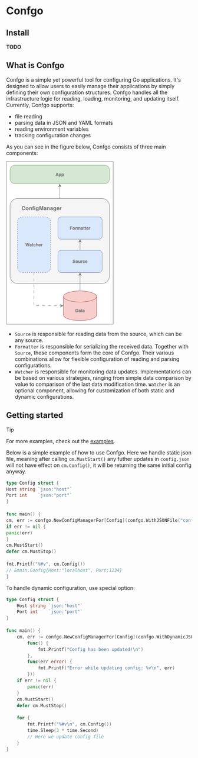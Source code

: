 # Confgo

## Install

**TODO**

## What is Confgo

Confgo is a simple yet powerful tool for configuring Go applications. It's designed to allow users to easily manage
their applications by simply defining their own configuration structures. Confgo handles all the infrastructure logic
for reading, loading, monitoring, and updating itself. Currently, Confgo supports:

- file reading
- parsing data in JSON and YAML formats
- reading environment variables
- tracking configuration changes

As you can see in the figure below, Confgo consists of three main components:

![schema](./assets/schema.png)

- `Source` is responsible for reading data from the source, which can be any source.
- `Formatter` is responsible for serializing the received data. Together with `Source`, these components form the core
  of Confgo. Their various combinations allow for flexible configuration of reading and parsing configurations.
- `Watcher` is responsible for monitoring data updates. Implementations can be based on various strategies, ranging from
  simple data comparison by value to comparison of the last data modification time. `Watcher` is an optional component,
  allowing for customization of both static and dynamic configurations.

## Getting started

> [!TIP]
> For more examples, check out the [examples](./examples).

Below is a simple example of how to use Confgo. Here we handle static json file, meaning after calling `cm.MustStart()`
any futher updates in `config.json` will not have effect on `cm.Config()`, it will be returning the same initial config
anyway.

```go
type Config struct {
Host string `json:"host"`
Port int    `json:"port"`
}

func main() {
cm, err := confgo.NewConfigManagerFor[Config](confgo.WithJSONFile("config.json"))
if err != nil {
panic(err)
}
cm.MustStart()
defer cm.MustStop()

fmt.Printf("%#v", cm.Config())
// &main.Config{Host:"localhost", Port:1234}
}
```

To handle dynamic configuration, use special option:

```go
type Config struct {
	Host string `json:"host"`
	Port int    `json:"port"`
}

func main() {
	cm, err := confgo.NewConfigManagerFor[Config](confgo.WithDynamicJSONFile("config.json",
		func() {
			fmt.Printf("Config has been updated!\n")
		},
		func(err error) {
			fmt.Printf("Error while updating config: %v\n", err)
		}))
	if err != nil {
		panic(err)
	}
	cm.MustStart()
	defer cm.MustStop()

	for {
		fmt.Printf("%#v\n", cm.Config())
		time.Sleep(3 * time.Second)
		// Here we update config file
	}
}
```
